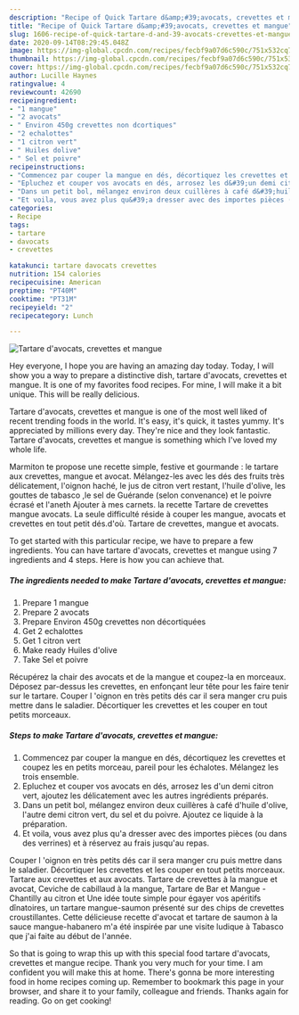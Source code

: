 ```yaml
---
description: "Recipe of Quick Tartare d&amp;#39;avocats, crevettes et mangue"
title: "Recipe of Quick Tartare d&amp;#39;avocats, crevettes et mangue"
slug: 1606-recipe-of-quick-tartare-d-and-39-avocats-crevettes-et-mangue
date: 2020-09-14T08:29:45.048Z
image: https://img-global.cpcdn.com/recipes/fecbf9a07d6c590c/751x532cq70/tartare-davocats-crevettes-et-mangue-photo-principale-de-la-recette.jpg
thumbnail: https://img-global.cpcdn.com/recipes/fecbf9a07d6c590c/751x532cq70/tartare-davocats-crevettes-et-mangue-photo-principale-de-la-recette.jpg
cover: https://img-global.cpcdn.com/recipes/fecbf9a07d6c590c/751x532cq70/tartare-davocats-crevettes-et-mangue-photo-principale-de-la-recette.jpg
author: Lucille Haynes
ratingvalue: 4
reviewcount: 42690
recipeingredient:
- "1 mangue"
- "2 avocats"
- " Environ 450g crevettes non dcortiques"
- "2 echalottes"
- "1 citron vert"
- " Huiles dolive"
- " Sel et poivre"
recipeinstructions:
- "Commencez par couper la mangue en dés, décortiquez les crevettes et coupez les en petits morceau, pareil pour les échalotes. Mélangez les trois ensemble."
- "Epluchez et couper vos avocats en dés, arrosez les d&#39;un demi citron vert, ajoutez les délicatement avec les autres ingrédients préparés."
- "Dans un petit bol, mélangez environ deux cuillères à café d&#39;huile d&#39;olive, l&#39;autre demi citron vert, du sel et du poivre. Ajoutez ce liquide à la préparation."
- "Et voila, vous avez plus qu&#39;a dresser avec des importes pièces (ou dans des verrines) et à réservez au frais jusqu&#39;au repas."
categories:
- Recipe
tags:
- tartare
- davocats
- crevettes

katakunci: tartare davocats crevettes 
nutrition: 154 calories
recipecuisine: American
preptime: "PT40M"
cooktime: "PT31M"
recipeyield: "2"
recipecategory: Lunch

---
```



![Tartare d&#39;avocats, crevettes et mangue](https://img-global.cpcdn.com/recipes/fecbf9a07d6c590c/751x532cq70/tartare-davocats-crevettes-et-mangue-photo-principale-de-la-recette.jpg)

Hey everyone, I hope you are having an amazing day today. Today, I will show you a way to prepare a distinctive dish, tartare d&#39;avocats, crevettes et mangue. It is one of my favorites food recipes. For mine, I will make it a bit unique. This will be really delicious.

Tartare d&#39;avocats, crevettes et mangue is one of the most well liked of recent trending foods in the world. It's easy, it's quick, it tastes yummy. It's appreciated by millions every day. They're nice and they look fantastic. Tartare d&#39;avocats, crevettes et mangue is something which I've loved my whole life.

Marmiton te propose une recette simple, festive et gourmande : le tartare aux crevettes, mangue et avocat. Mélangez-les avec les dés des fruits très délicatement, l&#39;oignon haché, le jus de citron vert restant, l&#39;huile d&#39;olive, les gouttes de tabasco ,le sel de Guérande (selon convenance) et le poivre écrasé et l&#39;aneth Ajouter à mes carnets. la recette Tartare de crevettes mangue avocats. La seule difficulté réside à couper les mangue, avocats et crevettes en tout petit dés.d&#39;où. Tartare de crevettes, mangue et avocats.


To get started with this particular recipe, we have to prepare a few ingredients. You can have tartare d&#39;avocats, crevettes et mangue using 7 ingredients and 4 steps. Here is how you can achieve that.

<!--inarticleads1-->

##### The ingredients needed to make Tartare d&#39;avocats, crevettes et mangue:

1. Prepare 1 mangue
1. Prepare 2 avocats
1. Prepare  Environ 450g crevettes non décortiquées
1. Get 2 echalottes
1. Get 1 citron vert
1. Make ready  Huiles d&#39;olive
1. Take  Sel et poivre


Récupérez la chair des avocats et de la mangue et coupez-la en morceaux. Déposez par-dessus les crevettes, en enfonçant leur tête pour les faire tenir sur le tartare. Couper l &#39;oignon en très petits dés car il sera manger cru puis mettre dans le saladier. Décortiquer les crevettes et les couper en tout petits morceaux. 

<!--inarticleads2-->

##### Steps to make Tartare d&#39;avocats, crevettes et mangue:

1. Commencez par couper la mangue en dés, décortiquez les crevettes et coupez les en petits morceau, pareil pour les échalotes. Mélangez les trois ensemble.
1. Epluchez et couper vos avocats en dés, arrosez les d&#39;un demi citron vert, ajoutez les délicatement avec les autres ingrédients préparés.
1. Dans un petit bol, mélangez environ deux cuillères à café d&#39;huile d&#39;olive, l&#39;autre demi citron vert, du sel et du poivre. Ajoutez ce liquide à la préparation.
1. Et voila, vous avez plus qu&#39;a dresser avec des importes pièces (ou dans des verrines) et à réservez au frais jusqu&#39;au repas.


Couper l &#39;oignon en très petits dés car il sera manger cru puis mettre dans le saladier. Décortiquer les crevettes et les couper en tout petits morceaux. Tartare aux crevettes et aux avocats. Tartare de crevettes à la mangue et avocat, Ceviche de cabillaud à la mangue, Tartare de Bar et Mangue - Chantilly au citron et Une idée toute simple pour égayer vos apéritifs dînatoires, un tartare mangue-saumon présenté sur des chips de crevettes croustillantes. Cette délicieuse recette d&#39;avocat et tartare de saumon à la sauce mangue-habanero m&#39;a été inspirée par une visite ludique à Tabasco que j&#39;ai faite au début de l&#39;année. 

So that is going to wrap this up with this special food tartare d&#39;avocats, crevettes et mangue recipe. Thank you very much for your time. I am confident you will make this at home. There's gonna be more interesting food in home recipes coming up. Remember to bookmark this page in your browser, and share it to your family, colleague and friends. Thanks again for reading. Go on get cooking!
